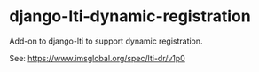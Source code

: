 # django-lti-dynamic-registration
Add-on to django-lti to support dynamic registration.

See: https://www.imsglobal.org/spec/lti-dr/v1p0
